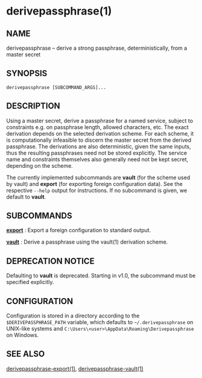 # derivepassphrase(1)

## NAME

derivepassphrase – derive a strong passphrase, deterministically, from
a master secret

## SYNOPSIS

````
derivepassphrase [SUBCOMMAND_ARGS]...
````

## DESCRIPTION

Using a master secret, derive a passphrase for a named service,
subject to constraints e.g. on passphrase length, allowed
characters, etc.  The exact derivation depends on the selected
derivation scheme.  For each scheme, it is computationally
infeasible to discern the master secret from the derived passphrase.
The derivations are also deterministic, given the same inputs, thus
the resulting passphrases need not be stored explicitly.  The
service name and constraints themselves also generally need not be
kept secret, depending on the scheme.

The currently implemented subcommands are <b>vault</b> (for the scheme
used by vault) and <b>export</b> (for exporting foreign configuration
data).  See the respective `--help` output for instructions.  If no
subcommand is given, we default to <b>vault</b>.

## SUBCOMMANDS

[<b>export</b>][EXPORT_SUBCMD]
:   Export a foreign configuration to standard output.

[<b>vault</b>][VAULT_SUBCMD]
:   Derive a passphrase using the vault(1) derivation scheme.

## DEPRECATION NOTICE

Defaulting to <b>vault</b> is deprecated.  Starting in v1.0, the
subcommand must be specified explicitly.

## CONFIGURATION

Configuration is stored in a directory according to the
`$DERIVEPASSPHRASE_PATH` variable, which defaults to
`~/.derivepassphrase` on UNIX-like systems and
`C:\Users\<user>\AppData\Roaming\Derivepassphrase` on Windows.

## SEE ALSO

[derivepassphrase-export(1)][EXPORT_SUBCMD],
[derivepassphrase-vault(1)][VAULT_SUBCMD]

[EXPORT_SUBCMD]: derivepassphrase-export.1.md
[VAULT_SUBCMD]: derivepassphrase-export.1.md
